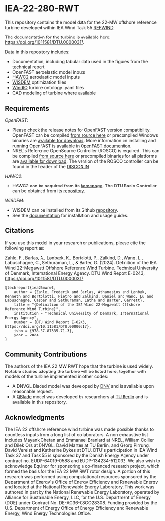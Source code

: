 # IEA-22-280-RWT
This repository contains the model data for the 22-MW offshore reference turbine developed within IEA Wind Task 55 [REFWIND](https://iea-wind.org/task55/).

The documentation for the turbine is available here: https://doi.org/10.11581/DTU.00000317.

Data in this repository includes:
* Documentation, including tabular data used in the figures from the technical report
* [OpenFAST](https://github.com/OpenFAST/openfast.git) aeroelastic model inputs
* [HAWC2](https://www.hawc2.dk/) aeroelastic model inputs
* [WISDEM](https://github.com/WISDEM/WISDEM) optimization files
* [WindIO](https://windio.readthedocs.io/en/latest/) turbine ontology .yaml files
* CAD modeling of turbine where available

## Requirements

*OpenFAST*:
* Please check the release notes for OpenFAST version compatibility.  OpenFAST can be compiled [from source here](https://github.com/OpenFAST/openfast.git) or precompiled Windows binaries are [available for download](https://github.com/OpenFAST/openfast/releases/latest/download/windows_openfast_binaries.zip). More information on installing and running OpenFAST is available in [OpenFAST documention](https://openfast.readthedocs.io/en/master/).
* NREL's Reference OpenSource Controller (ROSCO) is required.  This can be compiled [from source here](https://github.com/nrel/rosco) or precompiled binaries for all platforms are [available for download](https://github.com/NREL/ROSCO/releases/).  The version of the ROSCO controller can be found in the header of the [DISCON.IN](https://github.com/IEAWindTask37/IEA-22-280-RWT/blob/e76514e59c8a152c35a46248559e3787693a5ff5/OpenFAST/IEA-22-280-RWT-Monopile/IEA-22-280-RWT_DISCON.IN#L2)

*HAWC2*:
* HAWC2 can be acquired from its [homepage](https://www.hawc2.dk/).  The DTU Basic Controller can be obtained from its [repository](https://gitlab.windenergy.dtu.dk/OpenLAC/BasicDTUController).

*WISDEM*:
 * WISDEM can be installed from its Github [repository](https://github.com/WISDEM/WISDEM).
 * See the [documentation](https://wisdem.readthedocs.io) for installation and usage guides.

## Citations

If you use this model in your research or publications, please cite the following report as:

Zahle, F., Barlas, A., Lønbæk, K., Bortolotti, P., Zalkind, D., Wang, L., Labuschagne, C., Sethuraman, L., & Barter, G. (2024). Definition of the IEA Wind 22-Megawatt Offshore Reference Wind Turbine. Technical University of Denmark, International Energy Agency. DTU Wind Report E-0243, https://doi.org/10.11581/DTU.00000317

```
@techreport{iea22mwrwt,
    author = {Zahle, Frederik and Barlas, Athanasios and Lønbæk, Kenneth and Bortolotti, Pietro and Zalkind, Daniel and Wang, Lu and Labuschagne, Casper and Sethuraman, Latha and Barter, Garrett},
    title = "{Definition of the IEA Wind 22-Megawatt Offshore Reference Wind Turbine}",
    institution = "Technical University of Denmark, International Energy Agency",
    number = {DTU Wind Report E-0243, https://doi.org/10.11581/DTU.00000317},
    isbn = {978-87-87335-71-3},
    year = 2024
}
```


## Community Contributions

The authors of the IEA 22 MW RWT hope that the turbine is used widely. Notable studies adopting the turbine will be listed here, together with models of the turbine implemented in other codes:

* A DNVGL Bladed model was developed by [DNV](mailto:renewables.support@dnv.com) and is available upon reasonable request.
* A [QBlade](https://qblade.org) model was developed by researchers at [TU Berlin](https://qblade.org/contact/) and is available in this repository. 

## Acknowledgments

The IEA 22 offshore reference wind turbine was made possible thanks to countless inputs from a long list of collaborators. A non exhaustive list includes Mayank Chetan and Emmanuel Branlard at NREL, William Collier and Dilek Ors at DNVGL, David Marten at TU Berlin, and Georg Pirrung, David Verelst and Katherine Dykes at DTU.
DTU's participation in IEA Wind Task 37 and Task 55 is sponsored by the Danish Energy Agency under contract no. EUDP-64019-0588 and EUDP-134234-512032.
We also wish to acknowledge Equinor for sponsoring a co-financed research project, which formed the basis for the IEA 22 MW RWT rotor design.
A portion of this research was performed using computational resources sponsored by the Department of Energy's Office of Energy Efficiency and Renewable Energy and located at the National Renewable Energy Laboratory. This work was authored in part by the National Renewable Energy Laboratory, operated by Alliance for Sustainable Energy, LLC, for the U.S. Department of Energy (DOE) under Contract No. DE-AC36-08GO28308. Funding provided by the U.S. Department of Energy Office of Energy Efficiency and Renewable Energy, Wind Energy Technologies Office. 
